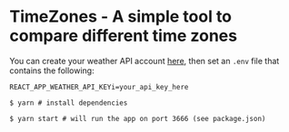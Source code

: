 # TimeZones - A simple tool to compare different time zones

You can create your weather API account [here](https://www.weatherapi.com/my/), then
set an `.env` file that contains the following:

```
REACT_APP_WEATHER_API_KEYi=your_api_key_here
```

```
$ yarn # install dependencies

$ yarn start # will run the app on port 3666 (see package.json)
```
